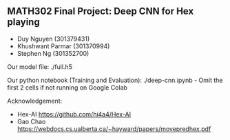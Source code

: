 ## MATH302 Final Project: Deep CNN for Hex playing

* Duy Nguyen (301379431)
* Khushwant Parmar (301370994)
* Stephen Ng (301352700)

Our model file: ./full.h5

Our python notebook (Training and Evaluation): ./deep-cnn.ipynb - Omit the first 2 cells if not running on Google Colab

Acknowledgement: 
* Hex-AI https://github.com/hi4a4/Hex-AI
* Gao Chao https://webdocs.cs.ualberta.ca/~hayward/papers/movepredhex.pdf
